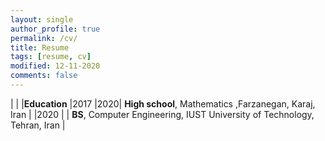 ```yaml
---
layout: single
author_profile: true
permalink: /cv/
title: Resume
tags: [resume, cv]
modified: 12-11-2020
comments: false
---
```

|     |    |**Education** 
|2017 |2020| **High school**, Mathematics ,Farzanegan, Karaj, Iran               |
|2020 |    | **BS**, Computer Engineering, IUST University of Technology, Tehran, Iran               |

